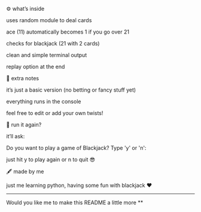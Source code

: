 ⚙️ what’s inside

uses random module to deal cards

ace (11) automatically becomes 1 if you go over 21

checks for blackjack (21 with 2 cards)

clean and simple terminal output

replay option at the end

🧠 extra notes

it’s just a basic version (no betting or fancy stuff yet)

everything runs in the console

feel free to edit or add your own twists!

💬 run it again?

it’ll ask:

Do you want to play a game of Blackjack? Type 'y' or 'n':


just hit y to play again or n to quit 😎

🖋️ made by me

just me learning python, having some fun with blackjack ❤️


---

Would you like me to make this README a little more **
